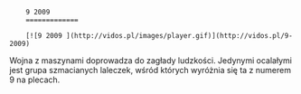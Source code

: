 
        9 2009 
        =============
        
        [![9 2009 ](http://vidos.pl/images/player.gif)](http://vidos.pl/9-2009)
        
        
 Wojna z maszynami doprowadza do zagłady ludzkości. Jedynymi ocalałymi jest grupa szmacianych laleczek, wśród których wyróżnia się ta z numerem 9 na plecach.
    